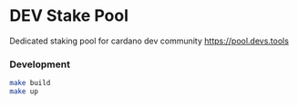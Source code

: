 # DEV Stake Pool

Dedicated staking pool for cardano dev community
https://pool.devs.tools

### Development

```bash
make build
make up
```